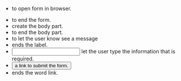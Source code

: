 <ul>
  <li><form> to open form in browser.</li>
  <li></form> to end the form.</li>
  <li><div> create the body part.</li>
  <li></div> to end the body part.</li>
  <li><label> to let the user know see a message</li>
  <li></label> ends the label.</li>
  <li><input> let the user type the information that is required.</li>
  <li><button type="submit"> a link to submit the form.</li>
  <li></button> ends the word link.</li>
</ul>